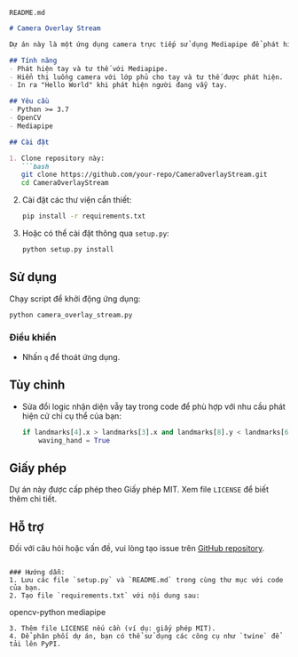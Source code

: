  `README.md`

```markdown
# Camera Overlay Stream

Dự án này là một ứng dụng camera trực tiếp sử dụng Mediapipe để phát hiện tay và tư thế, và in ra "Hello World" khi một người vẫy tay.

## Tính năng
- Phát hiện tay và tư thế với Mediapipe.
- Hiển thị luồng camera với lớp phủ cho tay và tư thế được phát hiện.
- In ra "Hello World" khi phát hiện người đang vẫy tay.

## Yêu cầu
- Python >= 3.7
- OpenCV
- Mediapipe

## Cài đặt

1. Clone repository này:
   ```bash
   git clone https://github.com/your-repo/CameraOverlayStream.git
   cd CameraOverlayStream
   ```

2. Cài đặt các thư viện cần thiết:
   ```bash
   pip install -r requirements.txt
   ```

3. Hoặc có thể cài đặt thông qua `setup.py`:
   ```bash
   python setup.py install
   ```

## Sử dụng

Chạy script để khởi động ứng dụng:
```bash
python camera_overlay_stream.py
```

### Điều khiển
- Nhấn `q` để thoát ứng dụng.

## Tùy chỉnh

- Sửa đổi logic nhận diện vẫy tay trong code để phù hợp với nhu cầu phát hiện cử chỉ cụ thể của bạn:
  ```python
  if landmarks[4].x > landmarks[3].x and landmarks[8].y < landmarks[6].y:
      waving_hand = True
  ```

## Giấy phép

Dự án này được cấp phép theo Giấy phép MIT. Xem file `LICENSE` để biết thêm chi tiết.

## Hỗ trợ

Đối với câu hỏi hoặc vấn đề, vui lòng tạo issue trên [GitHub repository](https://github.com/your-repo/CameraOverlayStream/issues).
```

### Hướng dẫn:
1. Lưu các file `setup.py` và `README.md` trong cùng thư mục với code của bạn.
2. Tạo file `requirements.txt` với nội dung sau:
   ```
   opencv-python
   mediapipe
   ```
3. Thêm file LICENSE nếu cần (ví dụ: giấy phép MIT).
4. Để phân phối dự án, bạn có thể sử dụng các công cụ như `twine` để tải lên PyPI.
